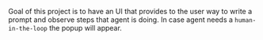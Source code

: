 Goal of this project is to have an UI that provides to the user way to write a prompt and observe steps that agent is doing. In case agent needs a `human-in-the-loop` the popup will appear.

